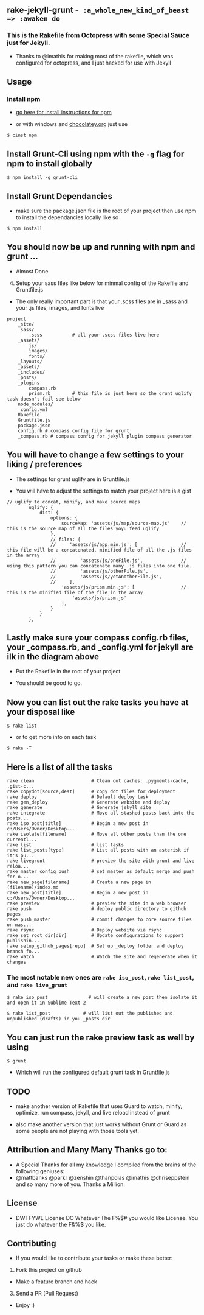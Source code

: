 ## rake-jekyll-grunt -` :a_whole_new_kind_of_beast => :awaken do`

### This is the Rakefile from Octopress with some Special Sauce just for Jekyll.

- Thanks to @imathis for making most of the rakefile, which was configured for octopress, and I just hacked for use with Jekyll

## Usage

### Install npm
- [go here for install instructions for npm](https://github.com/isaacs/npm)

- or with windows and [chocolatey.org](http://chocolatey.org) just use

```
$ cinst npm
```

## Install Grunt-Cli using npm with the `-g` flag for npm to install globally

```
$ npm install -g grunt-cli
```

## Install Grunt Dependancies

- make sure the package.json file is the root of your project then use npm to install the dependancies locally like so

```
$ npm install
```

## You should now be up and running with npm and grunt ...

- Almost Done

4. Setup your sass files like below for minmal config of the Rakefile and Gruntfile.js
- The only really important part is that your .scss files are in _sass and your .js files, images, and fonts live

```
project
    _site/
    _sass/
        .scss           # all your .scss files live here
    _assets/
        js/
        images/
        fonts/
    _layouts/
    _assets/
    _includes/
    _posts/
    _plugins
        compass.rb
        prism.rb        # this file is just here so the grunt uglify task doesn't fail see below
    node_modules/
    _config.yml
    Rakefile
    Gruntfile.js
    package.json
    config.rb # compass config file for grunt
    _compass.rb # compass config for jekyll plugin compass generator
```

## You will have to change a few settings to your liking / preferences

- The settings for grunt uglify are in Gruntfile.js

- You will have to adjust the settings to match your project here is a gist

```
// uglify to concat, minify, and make source maps
        uglify: {
            dist: {
                options: {
                    sourceMap: 'assets/js/map/source-map.js'    // this is the source map of all the files yoyu feed uglify
                },
                // files: {
                //     'assets/js/app.min.js': [                // this file will be a concatenated, minified file of all the .js files in the array
                //         'assets/js/oneFile.js',              // using this pattern you can concatenate many .js files into one file.
                //         'assets/js/otherFile.js',
                //         'assets/js/yetAnotherFile.js',
                //     ],
                    'assets/js/prism.min.js': [                 // this is the minified file of the file in the array
                        'assets/js/prism.js'
                    ],
                }
            }
        },
```

## Lastly make sure your compass config.rb files, your _compass.rb, and _config.yml for jekyll are ilk in the diagram above

- Put the Rakefile in the root of your project

- You should be good to go.

## Now you can list out the rake tasks you have at your disposal like

```
$ rake list
```

- or to get more info on each task

```
$ rake -T
```

## Here is a list of all the tasks

```
rake clean                     # Clean out caches: .pygments-cache, .gist-c...
rake copydot[source,dest]      # copy dot files for deployment
rake deploy                    # Default deploy task
rake gen_deploy                # Generate website and deploy
rake generate                  # Generate jekyll site
rake integrate                 # Move all stashed posts back into the posts...
rake iso_post[title]           # Begin a new post in c:/Users/Owner/Desktop...
rake isolate[filename]         # Move all other posts than the one currentl...
rake list                      # list tasks
rake list_posts[type]          # List all posts with an asterisk if it's pu...
rake livegrunt                 # preview the site with grunt and live reloa...
rake master_config_push        # set master as default merge and push for o...
rake new_page[filename]        # Create a new page in (filename)/index.md
rake new_post[title]           # Begin a new post in c:/Users/Owner/Desktop...
rake preview                   # preview the site in a web browser
rake push                      # deploy public directory to github pages
rake push_master               # commit changes to core source files on mas...
rake rsync                     # Deploy website via rsync
rake set_root_dir[dir]         # Update configurations to support publishin...
rake setup_github_pages[repo]  # Set up _deploy folder and deploy branch fo...
rake watch                     # Watch the site and regenerate when it changes
```

### The most notable new ones are `rake iso_post`, `rake list_post`, and `rake live_grunt`

```
$ rake iso_post               # will create a new post then isolate it and open it in Sublime Text 2
```

```
$ rake list_post            # will list out the published and unpublished (drafts) in you _posts dir
```

## You can just run the rake preview task as well by using

```
$ grunt
```

- Which will run the configured default grunt task in Gruntfile.js

## TODO

- make another version of Rakefile that uses Guard to watch, minify, optimize, run compass, jekyll, and live reload instead of grunt

- also make another version that just works without Grunt or Guard as some people are not playing with those tools yet.



## Attribution and Many Many Thanks go to:

-  A Special Thanks for all my knowledge I compiled from the brains of the following geniuses:
-  @mattbanks @parkr @zenshin @thanpolas @imathis @chriseppstein and so many more of you. Thanks a Million.

## License

- DWTFYWL License
DO Whatever The F%$# you would like License.
You just do whatever the F&%$ you like.

## Contributing

- If you would like to contribute your tasks or make these better:

1. Fork this project on github

- Make a feature branch and hack

3. Send a PR (Pull Request)

- Enjoy :)